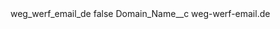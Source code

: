 <?xml version="1.0" encoding="UTF-8"?>
<CustomMetadata xmlns="http://soap.sforce.com/2006/04/metadata" xmlns:xsi="http://www.w3.org/2001/XMLSchema-instance" xmlns:xsd="http://www.w3.org/2001/XMLSchema">
    <label>weg_werf_email_de</label>
    <protected>false</protected>
    <values>
        <field>Domain_Name__c</field>
        <value xsi:type="xsd:string">weg-werf-email.de</value>
    </values>
</CustomMetadata>
